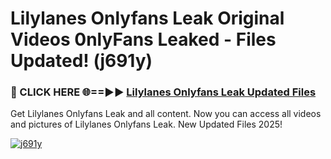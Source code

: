 # Lilylanes Onlyfans Leak Original Videos 0nlyFans Leaked - Files Updated! (j691y)

<h3>🔴 CLICK HERE 🌐==►► <a href="https://tinyurl.com/x26r9saj" rel="nofollow">Lilylanes Onlyfans Leak Updated Files</a></h3>

Get Lilylanes Onlyfans Leak and all content. Now you can access all videos and pictures of Lilylanes Onlyfans Leak. New Updated Files 2025!

[![j691y](https://i.imgur.com/LkgZPqh.gif)](https://tinyurl.com/x26r9saj)
